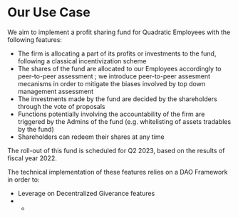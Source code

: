 # Our Use Case

We aim to implement a profit sharing fund for Quadratic Employees with the following features:

* The firm is allocating a part of its profits or investments to the fund, following a classical incentivization scheme
* The shares of the fund are allocated to our Employees accordingly to peer-to-peer assessment ; we introduce peer-to-peer assesment mecanisms in order to mitigate the biases involved by top down management assessment
* The investments made by the fund are decided by the shareholders through the vote of proposals&#x20;
* Functions potentially involving the accountability of the firm are triggered by the Admins of the fund (e.g. whitelisting of assets tradables by the fund)
* Shareholders can redeem their shares at any time

The roll-out of this fund is scheduled for Q2 2023, based on the results of fiscal year 2022.

The technical implementation of these features relies on a DAO Framework in order to:

* Leverage on Decentralized Giverance features
*
  *






